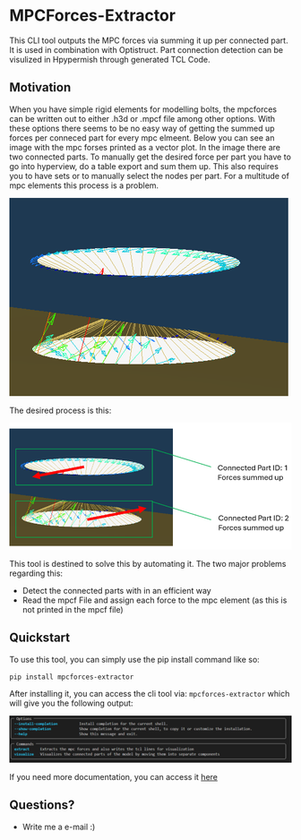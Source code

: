 # MPCForces-Extractor

This CLI tool outputs the MPC forces via summing it up per connected part. It is used in combination with Optistruct.
Part connection detection can be visulized in Hpypermish through generated TCL Code.

## Motivation

When you have simple rigid elements for modelling bolts, the mpcforces can be written out to either .h3d or .mpcf file among other options. With these options there seems to be no easy way of getting the summed up forces per conneced part for every mpc elmeent. Below you can see an image with the mpc forses printed as a vector plot. In the image there are two connected parts. To manually get the desired force per part you have to go into hyperview, do a table export and sum them up. This also requires you to have sets or to manually select the nodes per part. For a multitude of mpc elements this process is a problem.

![Vector Forces Plot](docs/assets/img_rbe2_forceVector.png)

The desired process is this:

![Vector summed](docs/assets/img_rbe2_forceVectorSummed.png)

This tool is destined to solve this by automating it. The two major problems regarding this:

- Detect the connected parts with in an efficient way
- Read the mpcf File and assign each force to the mpc element (as this is not printed in the mpcf file)

## Quickstart

To use this tool, you can simply use the pip install command like so:

```bash
pip install mpcforces-extractor
```

After installing it, you can access the cli tool via: ```mpcforces-extractor``` which will give you the following output:

![cli-ouput](docs/assets/img_cli_help.png)

If you need more documentation, you can access it [here](https://manuel618.github.io/mpcforces-extractor/)

## Questions?

- Write me a e-mail :)